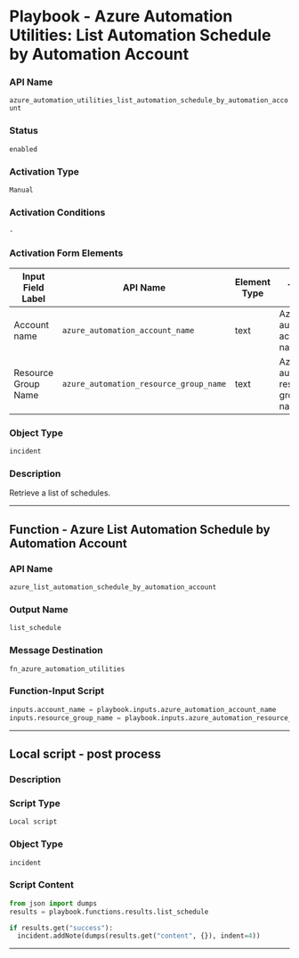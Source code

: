 <!--
    DO NOT MANUALLY EDIT THIS FILE
    THIS FILE IS AUTOMATICALLY GENERATED WITH resilient-sdk codegen
    Generated with resilient-sdk v50.0.151
-->

# Playbook - Azure Automation Utilities: List Automation Schedule by Automation Account

### API Name
`azure_automation_utilities_list_automation_schedule_by_automation_account`

### Status
`enabled`

### Activation Type
`Manual`

### Activation Conditions
`-`

### Activation Form Elements
| Input Field Label | API Name | Element Type | Tooltip | Requirement |
| ----------------- | -------- | ------------ | ------- | ----------- |
| Account name | `azure_automation_account_name` | text | Azure automation account name | Always |
| Resource Group Name | `azure_automation_resource_group_name` | text | Azure automation resource group name | Always |

### Object Type
`incident`

### Description
Retrieve a list of schedules.


---
## Function - Azure List Automation Schedule by Automation Account

### API Name
`azure_list_automation_schedule_by_automation_account`

### Output Name
`list_schedule`

### Message Destination
`fn_azure_automation_utilities`

### Function-Input Script
```python
inputs.account_name = playbook.inputs.azure_automation_account_name
inputs.resource_group_name = playbook.inputs.azure_automation_resource_group_name
```

---

## Local script - post process

### Description


### Script Type
`Local script`

### Object Type
`incident`

### Script Content
```python
from json import dumps
results = playbook.functions.results.list_schedule

if results.get("success"):
  incident.addNote(dumps(results.get("content", {}), indent=4))
```

---

